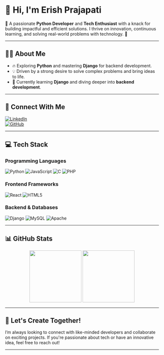 # 👋 Hi, I'm **Erish Prajapati**  

🌟 A passionate **Python Developer** and **Tech Enthusiast** with a knack for building impactful and efficient solutions. I thrive on innovation, continuous learning, and solving real-world problems with technology. 🚀  

---

## 🧑‍💻 **About Me**

- 🔥 Exploring **Python** and mastering **Django** for backend development.  
- 💡 Driven by a strong desire to solve complex problems and bring ideas to life.  
- 🌱 Currently learning **Django** and diving deeper into **backend development**.  
 

---

## 🔗 **Connect With Me**  

[![LinkedIn](https://img.shields.io/badge/LinkedIn-%230077B5.svg?style=for-the-badge&logo=linkedin&logoColor=white)](https://www.linkedin.com/in/eris-prajapati-a744ba259/)  
[![GitHub](https://img.shields.io/badge/GitHub-%2312100E.svg?style=for-the-badge&logo=github&logoColor=white)](https://github.com/Erishprajapati)  

---

## 💻 **Tech Stack**

### **Programming Languages**  
![Python](https://img.shields.io/badge/Python-%233776AB.svg?style=for-the-badge&logo=python&logoColor=yellow) ![JavaScript](https://img.shields.io/badge/JavaScript-%23F7DF1E.svg?style=for-the-badge&logo=javascript&logoColor=black) ![C](https://img.shields.io/badge/C-%2300599C.svg?style=for-the-badge&logo=c&logoColor=white) ![PHP](https://img.shields.io/badge/PHP-%23777BB4.svg?style=for-the-badge&logo=php&logoColor=white)  

### **Frontend Frameworks**  
![React](https://img.shields.io/badge/React-%2361DAFB.svg?style=for-the-badge&logo=react&logoColor=black) ![HTML5](https://img.shields.io/badge/HTML5-%23E34F26.svg?style=for-the-badge&logo=html5&logoColor=white)

### **Backend & Databases**  
![Django](https://img.shields.io/badge/Django-%23092E20.svg?style=for-the-badge&logo=django&logoColor=white) ![MySQL](https://img.shields.io/badge/MySQL-%234479A1.svg?style=for-the-badge&logo=mysql&logoColor=white) ![Apache](https://img.shields.io/badge/Apache-%23D42029.svg?style=for-the-badge&logo=apache&logoColor=white)  

---

## 📊 **GitHub Stats**

<div align="center">
  <img height="170px" src="https://github-readme-stats.vercel.app/api?username=Erishprajapati&show_icons=true&hide=issues&hide_title=true&theme=vue" />
  <img height="170px" src="https://github-readme-stats.vercel.app/api/top-langs/?username=Erishprajapati&layout=compact&theme=vue" />
</div>

---

## 🌟 **Let's Create Together!**  

I’m always looking to connect with like-minded developers and collaborate on exciting projects. If you're passionate about tech or have an innovative idea, feel free to reach out!  

---
